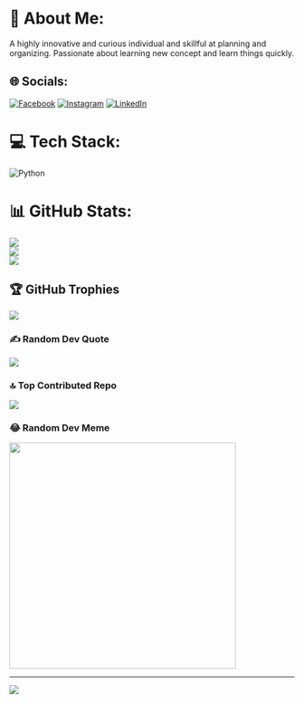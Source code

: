 # 💫 About Me:
A highly innovative and curious individual and skillful at planning and organizing. Passionate about learning new concept and learn things quickly.


## 🌐 Socials:
[![Facebook](https://img.shields.io/badge/Facebook-%231877F2.svg?logo=Facebook&logoColor=white)](https://facebook.com/sarbasis.banerjee.165) [![Instagram](https://img.shields.io/badge/Instagram-%23E4405F.svg?logo=Instagram&logoColor=white)](https://instagram.com/_sarbasis.mrinal.banerjee_) [![LinkedIn](https://img.shields.io/badge/LinkedIn-%230077B5.svg?logo=linkedin&logoColor=white)](https://linkedin.com/in/sarbasis-mrinal-banerjee) 

# 💻 Tech Stack:
![Python](https://img.shields.io/badge/python-3670A0?style=for-the-badge&logo=python&logoColor=ffdd54)
# 📊 GitHub Stats:
![](https://github-readme-stats.vercel.app/api?username=SarbasisMB&theme=solarized-dark&hide_border=false&include_all_commits=true&count_private=true)<br/>
![](https://github-readme-streak-stats.herokuapp.com/?user=SarbasisMB&theme=solarized-dark&hide_border=false)<br/>
![](https://github-readme-stats.vercel.app/api/top-langs/?username=SarbasisMB&theme=solarized-dark&hide_border=false&include_all_commits=true&count_private=true&layout=compact)

## 🏆 GitHub Trophies
![](https://github-profile-trophy.vercel.app/?username=SarbasisMB&theme=tokyonight&no-frame=false&no-bg=false&margin-w=4)

### ✍️ Random Dev Quote
![](https://quotes-github-readme.vercel.app/api?type=horizontal&theme=radical)

### 🔝 Top Contributed Repo
![](https://github-contributor-stats.vercel.app/api?username=SarbasisMB&limit=5&theme=dark&combine_all_yearly_contributions=true)

### 😂 Random Dev Meme
<img src='https://randommeme-five.vercel.app/' style="height: 400px;"/>

---
[![](https://visitcount.itsvg.in/api?id=SarbasisMB&icon=0&color=0)](https://visitcount.itsvg.in)

<!-- Proudly created with GPRM ( https://gprm.itsvg.in ) -->
